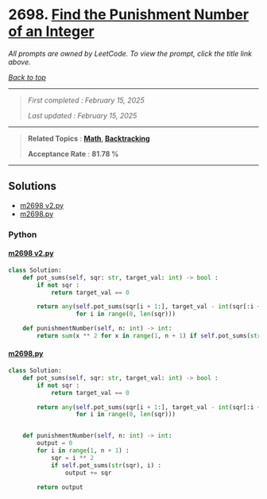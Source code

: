 # 2698. [Find the Punishment Number of an Integer](<https://leetcode.com/problems/find-the-punishment-number-of-an-integer>)

*All prompts are owned by LeetCode. To view the prompt, click the title link above.*

*[Back to top](<../README.md>)*

------

> *First completed : February 15, 2025*
>
> *Last updated : February 15, 2025*

------

> **Related Topics** : **[Math](<by_topic/Math.md>), [Backtracking](<by_topic/Backtracking.md>)**
>
> **Acceptance Rate** : **81.78 %**

------

## Solutions

- [m2698 v2.py](<../my-submissions/m2698 v2.py>)
- [m2698.py](<../my-submissions/m2698.py>)
### Python
#### [m2698 v2.py](<../my-submissions/m2698 v2.py>)
```Python
class Solution:
    def pot_sums(self, sqr: str, target_val: int) -> bool :
        if not sqr :
            return target_val == 0

        return any(self.pot_sums(sqr[i + 1:], target_val - int(sqr[:i + 1]))
                   for i in range(0, len(sqr)))

    def punishmentNumber(self, n: int) -> int:
        return sum(x ** 2 for x in range(1, n + 1) if self.pot_sums(str(x ** 2), x))
```

#### [m2698.py](<../my-submissions/m2698.py>)
```Python
class Solution:
    def pot_sums(self, sqr: str, target_val: int) -> bool :
        if not sqr :
            return target_val == 0

        return any(self.pot_sums(sqr[i + 1:], target_val - int(sqr[:i + 1]))
                   for i in range(0, len(sqr)))


    def punishmentNumber(self, n: int) -> int:
        output = 0
        for i in range(1, n + 1) :
            sqr = i ** 2
            if self.pot_sums(str(sqr), i) :
                output += sqr

        return output
```

